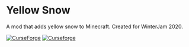 # Yellow Snow
A mod that adds yellow snow to Minecraft. Created for WinterJam 2020.

[![CurseForge](http://cf.way2muchnoise.eu/full_420856_downloads.svg)](https://www.curseforge.com/minecraft/mc-mods/yellow-snow)
[![Curseforge](http://cf.way2muchnoise.eu/versions/For%20MC_420856_all.svg)](https://www.curseforge.com/minecraft/mc-mods/yellow-snow)